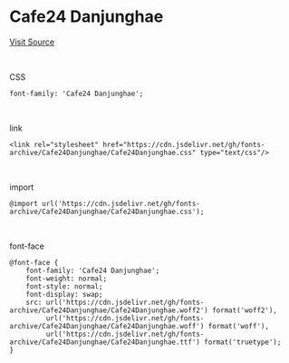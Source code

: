 # Cafe24 Danjunghae

[Visit Source](https://fonts.cafe24.com/)

&nbsp;

CSS

```
font-family: 'Cafe24 Danjunghae';
```

&nbsp;

link

```
<link rel="stylesheet" href="https://cdn.jsdelivr.net/gh/fonts-archive/Cafe24Danjunghae/Cafe24Danjunghae.css" type="text/css"/>
```

&nbsp;

import

```
@import url('https://cdn.jsdelivr.net/gh/fonts-archive/Cafe24Danjunghae/Cafe24Danjunghae.css');
```

&nbsp;

font-face

```
@font-face {
    font-family: 'Cafe24 Danjunghae';
    font-weight: normal;
    font-style: normal;
    font-display: swap;
    src: url('https://cdn.jsdelivr.net/gh/fonts-archive/Cafe24Danjunghae/Cafe24Danjunghae.woff2') format('woff2'),
         url('https://cdn.jsdelivr.net/gh/fonts-archive/Cafe24Danjunghae/Cafe24Danjunghae.woff') format('woff'),
         url('https://cdn.jsdelivr.net/gh/fonts-archive/Cafe24Danjunghae/Cafe24Danjunghae.ttf') format('truetype');
}
```
